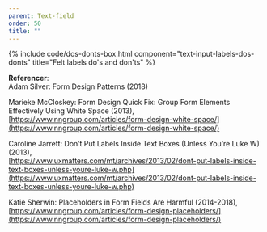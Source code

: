 ```yaml
---
parent: Text-field
order: 50
title: ""
---
```


{% include code/dos-donts-box.html component="text-input-labels-dos-donts" title="Felt labels do's and don'ts" %}

**Referencer**:<br />
Adam Silver: Form Design Patterns (2018)

Marieke McCloskey: Form Design Quick Fix: Group Form Elements Effectively Using White Space (2013),<br />
[https://www.nngroup.com/articles/form-design-white-space/](https://www.nngroup.com/articles/form-design-white-space/)

Caroline Jarrett: Don’t Put Labels Inside Text Boxes (Unless You’re Luke W) (2013),<br />
[https://www.uxmatters.com/mt/archives/2013/02/dont-put-labels-inside-text-boxes-unless-youre-luke-w.php](https://www.uxmatters.com/mt/archives/2013/02/dont-put-labels-inside-text-boxes-unless-youre-luke-w.php)

Katie Sherwin: Placeholders in Form Fields Are Harmful (2014-2018),<br />
[https://www.nngroup.com/articles/form-design-placeholders/](https://www.nngroup.com/articles/form-design-placeholders/)
